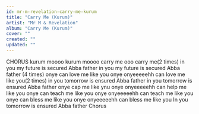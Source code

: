 ```yaml
---
id: mr-m-revelation-carry-me-kurum
title: "Carry Me (Kurum)"
artist: "Mr M & Revelation"
album: "Carry Me (Kurum)"
cover: ""
created: ""
updated: ""
---
```


CHORUS
 kurum moooo kurum moooo
 carry me ooo carry me(2 times) 
in you my future is secured Abba father 
in you my future is secured Abba father (4 times) 
onye can love me like you 
onye onyeeeeehh 
can love me like you(2 times)
 in you tomorrow is ensured Abba father 
in you tomorrow is ensured Abba father
 onye cap me like ynu 
onye onyeeeeehh 
can help me like you 
onye can teach me like you 
onye onyeeeeehh 
can teach me like you onye 
can bless me like you 
onye onyeeeeehh 
can bless me like you 
In you tomorrow is ensured 
Abba father 
Chorus